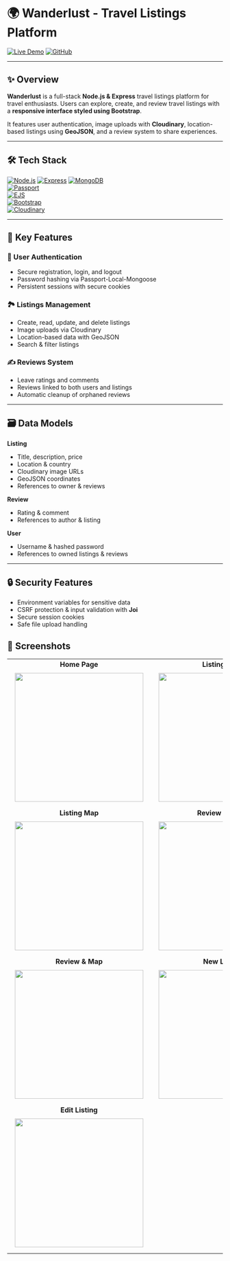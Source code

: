 

# 🌍 Wanderlust - Travel Listings Platform

[![Live Demo](https://img.shields.io/badge/Live-Demo-blue)](https://wander-lust-90sw.onrender.com/listings) 
[![GitHub](https://img.shields.io/badge/GitHub-Repo-black?logo=github)](https://github.com/rakesh-mahapatro-456/wander-Lust)

---

## ✨ Overview

**Wanderlust** is a full-stack **Node.js & Express** travel listings platform for travel enthusiasts. Users can explore, create, and review travel listings with a **responsive interface styled using Bootstrap**.  

It features user authentication, image uploads with **Cloudinary**, location-based listings using **GeoJSON**, and a review system to share experiences.

---

## 🛠 Tech Stack

[![Node.js](https://img.shields.io/badge/Node.js-339933?logo=node.js&logoColor=white)](https://nodejs.org/) 
[![Express](https://img.shields.io/badge/Express-000000?logo=express&logoColor=white)](https://expressjs.com/) 
[![MongoDB](https://img.shields.io/badge/MongoDB-47A248?logo=mongodb&logoColor=white)](https://www.mongodb.com/)  
[![Passport](https://img.shields.io/badge/Passport.js-34E1B4?logo=passport.js&logoColor=white)](http://www.passportjs.org/)  
[![EJS](https://img.shields.io/badge/EJS-611f69?logo=ejs&logoColor=white)](https://ejs.co/)  
[![Bootstrap](https://img.shields.io/badge/Bootstrap-563d7c?logo=bootstrap&logoColor=white)](https://getbootstrap.com/)  
[![Cloudinary](https://img.shields.io/badge/Cloudinary-0033cc?logo=cloudinary&logoColor=white)](https://cloudinary.com/)

---

## 🌟 Key Features

### 🔐 User Authentication
- Secure registration, login, and logout  
- Password hashing via Passport-Local-Mongoose  
- Persistent sessions with secure cookies  

### 🏞 Listings Management
- Create, read, update, and delete listings  
- Image uploads via Cloudinary  
- Location-based data with GeoJSON  
- Search & filter listings  

### ✍️ Reviews System
- Leave ratings and comments  
- Reviews linked to both users and listings  
- Automatic cleanup of orphaned reviews  

---

## 🗃 Data Models

**Listing**
- Title, description, price  
- Location & country  
- Cloudinary image URLs  
- GeoJSON coordinates  
- References to owner & reviews  

**Review**
- Rating & comment  
- References to author & listing  

**User**
- Username & hashed password  
- References to owned listings & reviews  

---

## 🔒 Security Features
- Environment variables for sensitive data  
- CSRF protection & input validation with **Joi**  
- Secure session cookies  
- Safe file upload handling  


## 📸 Screenshots

<div align="center">

<table>
  <tr>
    <td align="center">
      <b>Home Page</b><br>
    <img src="https://res.cloudinary.com/dqz5xgr5v/image/upload/v1755253144/Screenshot_2025-08-15_at_15.31.26_l0mrrn.png" width="300" style="margin:10px"/>
    </td>
    <td align="center">
      <b>Listing Page</b><br>
      <img src="https://res.cloudinary.com/dqz5xgr5v/image/upload/v1755253146/Screenshot_2025-08-15_at_15.31.37_gbw3hk.png" width="300" style="margin:10px"/>
    </td>
  </tr>
  <tr>
    <td align="center">
      <b>Listing Map</b><br>
      <img src="https://res.cloudinary.com/dqz5xgr5v/image/upload/v1755253146/Screenshot_2025-08-15_at_15.31.57_rlj7pw.png" width="300" style="margin:10px"/>
    </td>
    <td align="center">
      <b>Review Section</b><br>
      <img src="https://res.cloudinary.com/dqz5xgr5v/image/upload/v1755253143/Screenshot_2025-08-15_at_15.44.33_vovlhe.png" width="300" style="margin:10px"/>
    </td>
  </tr>
  <tr>
    <td align="center">
      <b>Review & Map</b><br>
      <img src="https://res.cloudinary.com/dqz5xgr5v/image/upload/v1755253151/Screenshot_2025-08-15_at_15.44.51_w9upey.png" width="300" style="margin:10px"/>
    </td>
    <td align="center">
      <b>New Listing</b><br>
      <img src="https://res.cloudinary.com/dqz5xgr5v/image/upload/v1755253147/Screenshot_2025-08-15_at_15.42.43_xihets.png" width="300" style="margin:10px"/>
    </td>
  </tr>
  <tr>
    <td align="center">
      <b>Edit Listing</b><br>
      <img src="https://res.cloudinary.com/dqz5xgr5v/image/upload/v1755253144/Screenshot_2025-08-15_at_15.43.54_qlyn8j.png" width="300" style="margin:10px"/>
    </td>
    <td></td>
  </tr>
</table>

</div>
 
